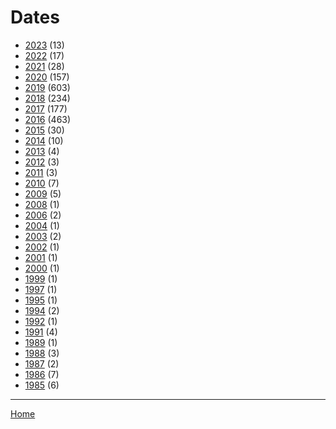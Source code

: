 # Dates

  * [2023](./2023/index.md) (13)
  * [2022](./2022/index.md) (17)
  * [2021](./2021/index.md) (28)
  * [2020](./2020/index.md) (157)
  * [2019](./2019/index.md) (603)
  * [2018](./2018/index.md) (234)
  * [2017](./2017/index.md) (177)
  * [2016](./2016/index.md) (463)
  * [2015](./2015/index.md) (30)
  * [2014](./2014/index.md) (10)
  * [2013](./2013/index.md) (4)
  * [2012](./2012/index.md) (3)
  * [2011](./2011/index.md) (3)
  * [2010](./2010/index.md) (7)
  * [2009](./2009/index.md) (5)
  * [2008](./2008/index.md) (1)
  * [2006](./2006/index.md) (2)
  * [2004](./2004/index.md) (1)
  * [2003](./2003/index.md) (2)
  * [2002](./2002/index.md) (1)
  * [2001](./2001/index.md) (1)
  * [2000](./2000/index.md) (1)
  * [1999](./1999/index.md) (1)
  * [1997](./1997/index.md) (1)
  * [1995](./1995/index.md) (1)
  * [1994](./1994/index.md) (2)
  * [1992](./1992/index.md) (1)
  * [1991](./1991/index.md) (4)
  * [1989](./1989/index.md) (1)
  * [1988](./1988/index.md) (3)
  * [1987](./1987/index.md) (2)
  * [1986](./1986/index.md) (7)
  * [1985](./1985/index.md) (6)

----

[Home](../index.md)
